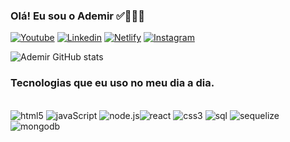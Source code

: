 
### Olá! Eu sou o Ademir ✅📝👋🏼

[![Youtube](https://img.shields.io/badge/YouTube-FF0000?style=for-the-badge&logo=youtube&logoColor=white)](https://www.youtube.com/@universoredblack)
[![Linkedin](https://img.shields.io/badge/LinkedIn-0077B5?style=for-the-badge&logo=linkedin&logoColor=white)](https://www.linkedin.com/in/ademir-de-oliveira-b2aab6182/)
[![Netlify](https://img.shields.io/badge/Netlify-00C7B7?style=for-the-badge&logo=netlify&logoColor=white)](https://app.netlify.com/teams/ademirred)
[![Instagram](https://img.shields.io/badge/Instagram-E4405F?style=for-the-badge&logo=instagram&logoColor=white
)](https://instagram.com/ademir_red)

![Ademir GitHub stats](https://github-readme-stats.vercel.app/api?username=ademirred&show_icons=true&theme=radical)


### Tecnologias que eu uso no meu dia a dia.

<div style="display: inline_block"><br/>
<img aling="center" alt="html5" src="https://img.shields.io/badge/HTML5-E34F26?style=for-the-badge&logo=html5&logoColor=white"/>
<img aling="center" alt="javaScript" src="https://img.shields.io/badge/JavaScript-F7DF1E?style=for-the-badge&logo=javascript&logoColor=black"/>
<img aling="center" alt="node.js" src="https://img.shields.io/badge/Node.js-43853D?style=for-the-badge&logo=node.js&logoColor=white"/><img aling="center" alt="react" src="https://img.shields.io/badge/React-20232A?style=for-the-badge&logo=react&logoColor=61DAFB"/>

<img aling="center" alt="css3" src="https://img.shields.io/badge/CSS3-1572B6?style=for-the-badge&logo=css3&logoColor=white"/>
<img aling="center" alt="sql" src="https://img.shields.io/badge/PostgreSQL-316192?style=for-the-badge&logo=postgresql&logoColor=white"/>
<img aling="center" alt="sequelize" src="https://img.shields.io/badge/sequelize-323330?style=for-the-badge&logo=sequelize&logoColor=blue"/>
<img aling="center" alt="mongodb" src="https://img.shields.io/badge/MongoDB-4EA94B?style=for-the-badge&logo=mongodb&logoColor=white"/>





</div>


